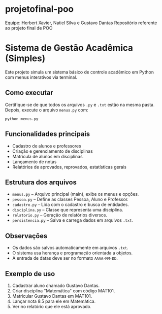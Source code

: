 # projetofinal-poo

Equipe: Herbert Xavier, Natiel Silva e Gustavo Dantas
Repositório referente ao projeto final de POO


# Sistema de Gestão Acadêmica (Simples)

Este projeto simula um sistema básico de controle acadêmico em Python com menus interativos via terminal.

## Como executar

Certifique-se de que todos os arquivos `.py` e `.txt` estão na mesma pasta. Depois, execute o arquivo `menus.py` com:

```
python menus.py
```

## Funcionalidades principais

- Cadastro de alunos e professores
- Criação e gerenciamento de disciplinas
- Matrícula de alunos em disciplinas
- Lançamento de notas
- Relatórios de aprovados, reprovados, estatísticas gerais

## Estrutura dos arquivos

- `menus.py` – Arquivo principal (main), exibe os menus e opções.
- `pessoa.py` – Define as classes Pessoa, Aluno e Professor.
- `cadastro.py` – Lida com o cadastro e busca de entidades.
- `disciplina.py` – Classe que representa uma disciplina.
- `relatorio.py` – Geração de relatórios diversos.
- `persistencia.py` – Salva e carrega dados em arquivos `.txt`.

## Observações

- Os dados são salvos automaticamente em arquivos `.txt`.
- O sistema usa herança e programação orientada a objetos.
- A entrada de datas deve ser no formato `AAAA-MM-DD`.

## Exemplo de uso

1. Cadastrar aluno chamado Gustavo Dantas.
2. Criar disciplina "Matemática" com código MAT101.
3. Matricular Gustavo Dantas em MAT101.
4. Lançar nota 8.5 para ele em Matemática.
5. Ver no relatório que ele está aprovado.
